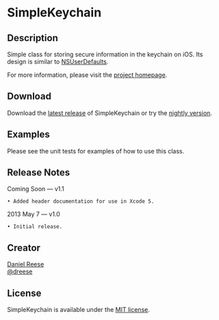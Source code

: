 SimpleKeychain
===============

Description
---------------

Simple class for storing secure information in the keychain on iOS. Its design is
similar to [NSUserDefaults](http://developer.apple.com/library/ios/documentation/Cocoa/Reference/Foundation/Classes/NSUserDefaults_Class/).

For more information, please visit the [project homepage](http://github.com/dreese/simple-keychain).

Download
---------------

Download the [latest release](https://github.com/dreese/simple-keychain/releases) of SimpleKeychain  or try the [nightly version](https://github.com/dreese/simple-keychain/archive/master.zip).

Examples
---------------

Please see the unit tests for examples of how to use this class.

Release Notes
---------------

Coming Soon — v1.1

	• Added header documentation for use in Xcode 5.

2013 May 7 — v1.0

	• Initial release.

Creator
---------------

[Daniel Reese](http://www.danandcheryl.com/)  
[@dreese](http://twitter.com/dreese)

License
---------------

SimpleKeychain is available under the [MIT license](http://opensource.org/licenses/MIT).
